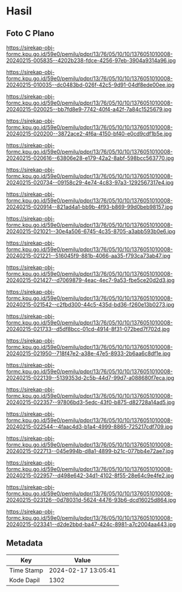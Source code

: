 # Hasil

## Foto C Plano

https://sirekap-obj-formc.kpu.go.id/59e0/pemilu/pdpr/13/76/05/10/10/1376051010008-20240215-005835--4202b238-fdce-4256-97eb-3904a9314a96.jpg

https://sirekap-obj-formc.kpu.go.id/59e0/pemilu/pdpr/13/76/05/10/10/1376051010008-20240215-010035--dc0483bd-026f-42c5-9d91-04df8ede00ee.jpg

https://sirekap-obj-formc.kpu.go.id/59e0/pemilu/pdpr/13/76/05/10/10/1376051010008-20240215-020025--bb7fd8e9-7742-40f4-a42f-7a84c1525679.jpg

https://sirekap-obj-formc.kpu.go.id/59e0/pemilu/pdpr/13/76/05/10/10/1376051010008-20240215-020200--3872ace2-4f6a-4150-bf40-e0cd9cdf1b5e.jpg

https://sirekap-obj-formc.kpu.go.id/59e0/pemilu/pdpr/13/76/05/10/10/1376051010008-20240215-020616--63806e28-e179-42a2-8abf-598bcc563770.jpg

https://sirekap-obj-formc.kpu.go.id/59e0/pemilu/pdpr/13/76/05/10/10/1376051010008-20240215-020734--09158c29-4e74-4c83-97a3-1292567317e4.jpg

https://sirekap-obj-formc.kpu.go.id/59e0/pemilu/pdpr/13/76/05/10/10/1376051010008-20240215-020914--821ad4a1-bb9b-4f93-b869-99d0beb98157.jpg

https://sirekap-obj-formc.kpu.go.id/59e0/pemilu/pdpr/13/76/05/10/10/1376051010008-20240215-021021--30e4a506-6745-4c35-8705-a3abb593b0e6.jpg

https://sirekap-obj-formc.kpu.go.id/59e0/pemilu/pdpr/13/76/05/10/10/1376051010008-20240215-021221--516045f9-881b-4066-aa35-f793ca73ab47.jpg

https://sirekap-obj-formc.kpu.go.id/59e0/pemilu/pdpr/13/76/05/10/10/1376051010008-20240215-021427--d7069879-4eac-4ec7-9a53-fbe5ce20d2d3.jpg

https://sirekap-obj-formc.kpu.go.id/59e0/pemilu/pdpr/13/76/05/10/10/1376051010008-20240215-021542--c2fbd300-44c5-435d-bd36-f260e13b0273.jpg

https://sirekap-obj-formc.kpu.go.id/59e0/pemilu/pdpr/13/76/05/10/10/1376051010008-20240215-021733--d5df8bcc-01cd-4914-8f31-072bed7f702d.jpg

https://sirekap-obj-formc.kpu.go.id/59e0/pemilu/pdpr/13/76/05/10/10/1376051010008-20240215-021950--718f47e2-a38e-47e5-8933-2b6aa6c8df1e.jpg

https://sirekap-obj-formc.kpu.go.id/59e0/pemilu/pdpr/13/76/05/10/10/1376051010008-20240215-022139--5139353d-2c5b-44d7-99d7-a088680f7eca.jpg

https://sirekap-obj-formc.kpu.go.id/59e0/pemilu/pdpr/13/76/05/10/10/1376051010008-20240215-022357--97806bd3-5edc-43f0-b875-d82728a14ad5.jpg

https://sirekap-obj-formc.kpu.go.id/59e0/pemilu/pdpr/13/76/05/10/10/1376051010008-20240215-022544--4faac4d3-b1a4-4999-8865-725217cdf709.jpg

https://sirekap-obj-formc.kpu.go.id/59e0/pemilu/pdpr/13/76/05/10/10/1376051010008-20240215-022713--045e994b-d8a1-4899-b21c-077bb4e72ae7.jpg

https://sirekap-obj-formc.kpu.go.id/59e0/pemilu/pdpr/13/76/05/10/10/1376051010008-20240215-022957--d498e642-34d1-4102-8f55-28e64c9e4fe2.jpg

https://sirekap-obj-formc.kpu.go.id/59e0/pemilu/pdpr/13/76/05/10/10/1376051010008-20240215-023126--0d78031d-5624-4476-93b6-dcd16025d864.jpg

https://sirekap-obj-formc.kpu.go.id/59e0/pemilu/pdpr/13/76/05/10/10/1376051010008-20240215-023341--d2de2bbd-ba47-424c-8981-a7c2004aa443.jpg


## Metadata

| Key        | Value               |
| ---------- | ------------------- |
| Time Stamp | 2024-02-17 13:05:41 |
| Kode Dapil | 1302                |



